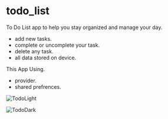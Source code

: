 # todo_list

To Do List app to help you stay organized and manage your day.

- add new tasks.
- complete or uncomplete your task.
- delete any task.
- all data stored on device.

This App Using.
- provider.
- shared prefrences.


![TodoLight](https://user-images.githubusercontent.com/31715000/147113189-944bce00-33ff-46b6-b6d1-ca2a6abdbbbf.png)


![TodoDark](https://user-images.githubusercontent.com/31715000/147113236-5b0c9cd7-fbb2-40de-9e8e-25dba4d49a7a.png)
